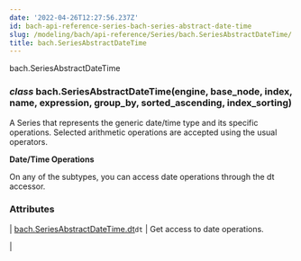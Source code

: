 ```yaml
---
date: '2022-04-26T12:27:56.237Z'
id: bach-api-reference-series-bach-series-abstract-date-time
slug: /modeling/bach/api-reference/Series/bach.SeriesAbstractDateTime/
title: bach.SeriesAbstractDateTime
---
```


bach.SeriesAbstractDateTime


### _class_ bach.SeriesAbstractDateTime(engine, base_node, index, name, expression, group_by, sorted_ascending, index_sorting)
A Series that represents the generic date/time type and its specific operations. Selected arithmetic
operations are accepted using the usual operators.

**Date/Time Operations**

On any of the subtypes, you can access date operations through the dt accessor.

<!-- !! processed by numpydoc !! -->
### Attributes

| [bach.SeriesAbstractDateTime.dt](#bach.SeriesAbstractDateTime.dt)`dt`
 | Get access to date operations.

 |
